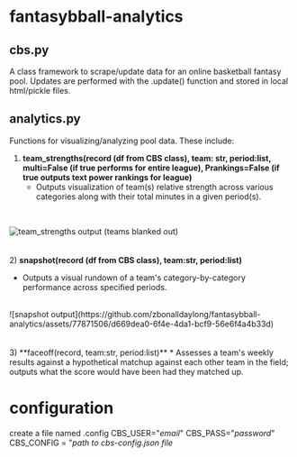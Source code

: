 # fantasybball-analytics

## cbs.py 
A class framework to scrape/update data for an online basketball fantasy pool. Updates are performed with the .update() function and stored in local html/pickle files.

## analytics.py
Functions for visualizing/analyzing pool data. These include: 

1) **team_strengths(record (df from CBS class), team: str, period:list, multi=False (if true performs for entire league), Prankings=False (if true outputs text power rankings for league)**
   * Outputs visualization of team(s) relative strength across various categories along with their total minutes in a given period(s).
<br>

![team_strengths output (teams blanked out)](https://github.com/zbonalldaylong/fantasybball-analytics/assets/77871506/23778633-e882-4dc9-84fb-aca5b5255b37)
<br>
<br>
<br>
2) **snapshot(record (df from CBS class), team:str, period:list)**
   * Outputs a visual rundown of a team's category-by-category performance across specified periods.
<br>
![snapshot output](https://github.com/zbonalldaylong/fantasybball-analytics/assets/77871506/d669dea0-6f4e-4da1-bcf9-56e6f4a4b33d)
<br>
<br>
<br>
3) **faceoff(record, team:str, period:list)**
  * Assesses a team's weekly results against a hypothetical matchup against each other team in the field; outputs what the score would have been had they matched up. 


# configuration
create a file named .config
CBS_USER="*email*"
CBS_PASS="*password*"
CBS_CONFIG = "*path to cbs-config.json file*



